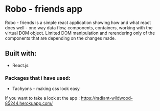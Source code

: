# Robo - friends app 

Robo - friends is a simple react application showing how and what react does well - one way data flow, components, containers, working with the virtual DOM object. Limited DOM manipulation and rerendering only of the components that are depending on the changes made.

## Built with: 

* React.js 

### Packages that i have used: 

* Tachyons - making css look easy

If you want to take a look at the app : https://radiant-wildwood-85244.herokuapp.com/

